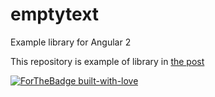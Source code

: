 # emptytext

Example library for Angular 2

This repository is example of library in [the post](https://hackernoon.com/how-to-create-library-in-angular-2-and-publish-to-npm-from-scratch-f2b1272d6266)

[![ForTheBadge built-with-love](http://ForTheBadge.com/images/badges/built-with-love.svg)](https://GitHub.com/Naereen/)

